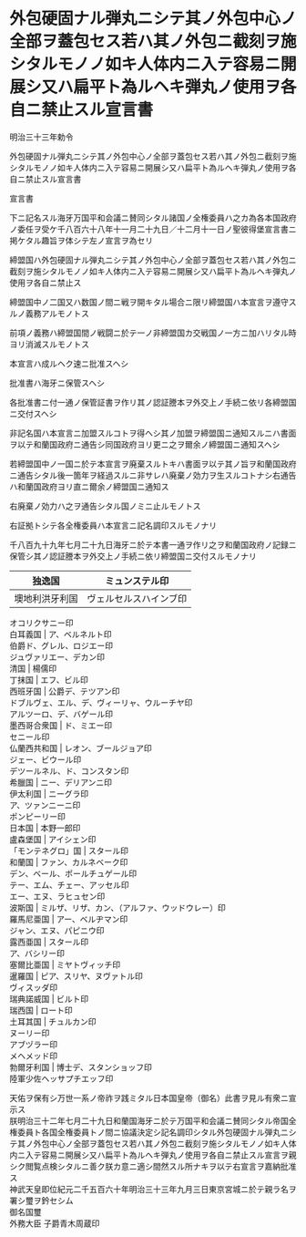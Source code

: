 # 外包硬固ナル弾丸ニシテ其ノ外包中心ノ全部ヲ蓋包セス若ハ其ノ外包ニ截刻ヲ施シタルモノノ如キ人体内ニ入テ容易ニ開展シ又ハ扁平ト為ルヘキ弾丸ノ使用ヲ各自ニ禁止スル宣言書

明治三十三年勅令

外包硬固ナル弾丸ニシテ其ノ外包中心ノ全部ヲ蓋包セス若ハ其ノ外包ニ截刻ヲ施シタルモノノ如キ人体内ニ入テ容易ニ開展シ又ハ扁平ト為ルヘキ弾丸ノ使用ヲ各自ニ禁止スル宣言書

宣言書

下ニ記名スル海牙万国平和会議ニ賛同シタル諸国ノ全権委員ハ之カ為各本国政府ノ委任ヲ受ケ千八百六十八年十一月二十九日／十二月十一日ノ聖彼得堡宣言書ニ掲ケタル趣旨ヲ体シテ左ノ宣言ヲ為セリ

締盟国ハ外包硬固ナル弾丸ニシテ其ノ外包中心ノ全部ヲ蓋包セス若ハ其ノ外包ニ截刻ヲ施シタルモノノ如キ人体内ニ入テ容易ニ開展シ又ハ扁平ト為ルヘキ弾丸ノ使用ヲ各自ニ禁止ス

締盟国中ノ二国又ハ数国ノ間ニ戦ヲ開キタル場合ニ限リ締盟国ハ本宣言ヲ遵守スルノ義務アルモノトス

前項ノ義務ハ締盟国間ノ戦闘ニ於テ一ノ非締盟国カ交戦国ノ一方ニ加ハリタル時ヨリ消滅スルモノトス

本宣言ハ成ルヘク速ニ批准スヘシ

批准書ハ海牙ニ保管スヘシ

各批准書ニ付一通ノ保管証書ヲ作リ其ノ認証謄本ヲ外交上ノ手続ニ依リ各締盟国ニ交付スヘシ

非記名国ハ本宣言ニ加盟スルコトヲ得ヘシ其ノ加盟ヲ締盟国ニ通知スルニハ書面ヲ以テ和蘭国政府ニ通告シ同国政府ヨリ更ニ之ヲ爾余ノ締盟国ニ通知スヘシ

若締盟国中ノ一国ニ於テ本宣言ヲ廃棄スルトキハ書面ヲ以テ其ノ旨ヲ和蘭国政府ニ通告シタル後一箇年ヲ経過スルニ非サレハ廃棄ノ効力ヲ生スルコトナシ右通告ハ和蘭国政府ヨリ直ニ爾余ノ締盟国ニ通知ス

右廃棄ノ効力ハ之ヲ通告シタル国ノミニ止ルモノトス

右証拠トシテ各全権委員ハ本宣言ニ記名調印スルモノナリ

千八百九十九年七月二十九日海牙ニ於テ本書一通ヲ作リ之ヲ和蘭国政府ノ記録ニ保管シ其ノ認証謄本ヲ外交上ノ手続ニ依リ締盟国ニ交付スルモノナリ

独逸国 | ミュンステル印  
---|---  
墺地利洪牙利国 |  ヴェルセルスハインブ印  
オコリクサニー印  
白耳義国 |  ア、ベルネルト印  
伯爵ド、グレル、ロジエー印  
ジュヴァリエー、デカン印  
清国 | 楊儒印  
丁抹国 | エフ、ビル印  
西班牙国 |  公爵デ、テツアン印  
ドブルヴェ、エル、デ、ヴィーリャ、ウルーチヤ印  
アルツーロ、デ、バゲール印  
墨西哥合衆国 |  ド、ミエー印  
セニール印  
仏蘭西共和国 |  レオン、ブールジョア印  
ジェー、ビウール印  
デツールネル、ド、コンスタン印  
希臘国 | ニー、デリアンニ印  
伊太利国 |  ニーグラ印  
ア、ツァンニーニ印  
ポンピーリー印  
日本国 | 本野一郎印  
盧森堡国 | アイシェン印  
「モンテネグロ」国 | スタール印  
和蘭国 |  ファン、カルネベーク印  
デン、ベール、ポールチュゲール印  
テー、エム、チェー、アッセル印  
エー、エヌ、ラヒュセン印  
波斯国 | ミルザ、リザ、カン、（アルファ、ウッドウレー）印  
羅馬尼亜国 |  アー、ベルヂマン印  
ジャン、エヌ、パピニウ印  
露西亜国 |  スタール印  
ア、バシリー印  
塞爾比亜国 | ミヤトヴィッチ印  
暹羅国 |  ピア、スリヤ、ヌヴァトル印  
ヴィスッダ印  
瑞典諾威国 | ビルト印  
瑞西国 | ロート印  
土耳其国 |  チュルカン印  
ヌーリー印  
アブヅラー印  
メヘメッド印  
勃爾牙利国 |  博士デ、スタンショッフ印  
陸軍少佐ヘッサプチエッフ印  
  
天佑ヲ保有シ万世一系ノ帝祚ヲ践ミタル日本国皇帝（御名）此書ヲ見ル有衆ニ宣示ス   
朕明治三十二年七月二十九日和蘭国海牙ニ於テ万国平和会議ニ賛同シタル帝国全権委員ト各国全権委員トノ間ニ協議決定シ記名調印シタル外包硬固ナル弾丸ニシテ其ノ外包中心ノ全部ヲ蓋包セス若ハ其ノ外包ニ截刻ヲ施シタルモノノ如キ人体内ニ入テ容易ニ開展シ又ハ扁平ト為ルヘキ弾丸ノ使用ヲ各自ニ禁止スル宣言ヲ親シク閲覧点検シタルニ善ク朕カ意ニ適シ間然スル所ナキヲ以テ右宣言ヲ嘉納批准ス   
神武天皇即位紀元二千五百六十年明治三十三年九月三日東京宮城ニ於テ親ラ名ヲ署シ璽ヲ鈐セシム   
御名国璽   
外務大臣 子爵青木周蔵印
